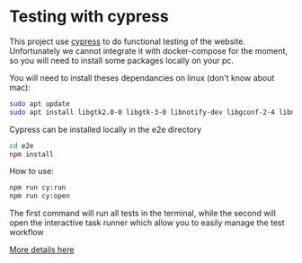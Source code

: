 # Testing with cypress

This project use [cypress](https://www.cypress.io/) to do functional testing of the website.
Unfortunately we cannot integrate it with docker-compose for the moment, so you will need to install some packages locally on your pc. 

You will need to install theses dependancies on linux (don't know about mac):

```bash
sudo apt update
sudo apt install libgtk2.0-0 libgtk-3-0 libnotify-dev libgconf-2-4 libnss3 libxss1 libasound2 libxtst6 xauth xvfb
```

Cypress can be installed locally in the e2e directory
```bash
cd e2e
npm install
```


How to use:
```bash
npm run cy:run
npm run cy:open
```

The first command will run all tests in the terminal, while the second will open the interactive task runner which allow you to easily manage the test workflow 

[More details here](https://docs.cypress.io/guides/getting-started/testing-your-app.html#Step-1-Start-your-server)
